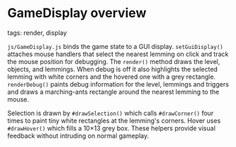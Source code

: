 # GameDisplay overview

tags: render, display

`js/GameDisplay.js` binds the game state to a GUI display. `setGuiDisplay()` attaches mouse handlers that select the nearest lemming on click and track the mouse position for debugging. The `render()` method draws the level, objects, and lemmings. When debug is off it also highlights the selected lemming with white corners and the hovered one with a grey rectangle. `renderDebug()` paints debug information for the level, lemmings and triggers and draws a marching-ants rectangle around the nearest lemming to the mouse.

Selection is drawn by `#drawSelection()` which calls `#drawCorner()` four times to paint tiny white rectangles at the lemming's corners. Hover uses `#drawHover()` which fills a 10×13 grey box. These helpers provide visual feedback without intruding on normal gameplay.
